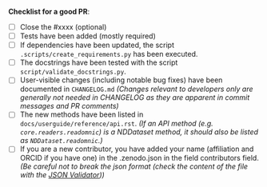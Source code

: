 **Checklist for a good PR**:

- [ ] Close the #xxxx (optional)
- [ ] Tests have been added (mostly required)
- [ ] If dependencies have been updated, the script `.scripts/create_requirements.py`
      has been executed.
- [ ] The docstrings have been tested with the script `script/validate_docstrings.py`.
- [ ] User-visible changes (including notable bug fixes) have been documented in
      `CHANGELOG.md` *(Changes relevant to developers only are generally not needed in
      CHANGELOG as they are apparent in commit messages and PR comments)*
- [ ] The new methods have been listed in `docs/userguide/reference/api.rst`.
      *(If an API method (e.g. `core.readers.readomnic`) is a NDDataset method, it should
      also be listed as `NDDataset.readomnic`.)*
- [ ] If you are a new contributor, you have added your name (affiliation and ORCID
      if you have one) in the .zenodo.json in the field contributors field. *(Be careful
      not to break the json format (check the content of the file with the
      [JSON Validator](https://jsonformatter.curiousconcept.com/)))*
